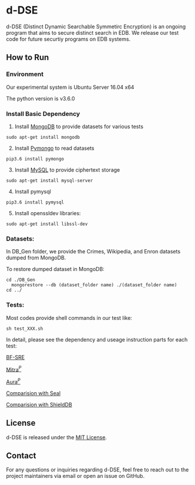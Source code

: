 # d-DSE

d-DSE (Distinct Dynamic Searchable Symmetirc Encryption) is an ongoing program that aims to secure distinct search in EDB. 
We release our test code for future securtiy programs on EDB systems.


## How to Run
### Environment

Our experimental system is Ubuntu Server 16.04 x64

The python version is v3.6.0

### Install Basic Dependency

1. Install <u>MongoDB</u> to provide datasets for various tests 

```sudo apt-get install mongodb```

2. Install <u>Pymongo</u> to read datasets

```pip3.6 install pymongo```

3. Install <u>MySQL</u> to provide ciphertext storage

```sudo apt-get install mysql-server```

4. Install pymysql

```pip3.6 install pymysql```

5. Install openssldev libraries:

```sudo apt-get install libssl-dev```

### Datasets:

In DB_Gen folder, we provide the Crimes, Wikipedia, and Enron datasets dumped from MongoDB.

To restore dumped dataset in MongoDB:

```
cd ./DB_Gen
  mongorestore --db (dataset_folder name) ./(dataset_folder name)
cd ../
```


### Tests:

Most codes provide shell commands in our test like:

```sh test_XXX.sh```

In detail, please see the dependency and useage instruction parts for each test:

[BF-SRE](BF-SRE/)


[Mitra$^P$](Compare_MITRAp/)


[Aura$^P$](Compare_AURAp/)


[Comparision with Seal](Compare_Seal/)


[Comparision with ShieldDB](Compare_ShieldDB/) 


## License

d-DSE is released under the [MIT License](./LICENSE).

## Contact

For any questions or inquiries regarding d-DSE, feel free to reach out to the project maintainers via email or open an issue on GitHub.
